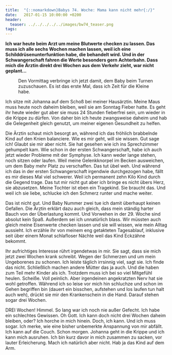 ```yaml
---
title:  "{::nomarkdown}Babys 74. Woche: Mama kann nicht mehr{:/}"
date:   2017-01-15 10:00:00 +0200
header:
  teaser: ../../../../../images/bw74_teaser.png
tags:
---
```

**Ich war heute beim Arzt um meine Blutwerte checken zu lassen. Das muss ich alle sechs Wochen machen lassen, weil ich eine Schilddrüsenunterfunktion habe, die behandelt wird. Und in der Schwangerschaft fahren die Werte besonders gern Achterbahn. Dass mich die Ärztin direkt drei Wochen aus dem Verkehr zieht, war nicht geplant…**

<figure>
  <img src="../../../../../images/bw74.jpg" alt="">
  <figcaption>Den Vormittag verbringe ich jetzt damit, dem Baby beim Turnen zuzuschauen. Es ist das erste Mal, dass ich Zeit für die Kleine habe.</figcaption>
</figure>

Ich sitze mit Johanna auf dem Schoß bei meiner Hausärztin. Meine Maus muss heute noch daheim bleiben, weil sie am Sonntag Fieber hatte. Es geht ihr heute wieder gut aber sie muss 24 Stunden fieberfrei sein, um wieder in die Krippe zu dürfen. Von daher bin ich heute zwangsweise daheim und hab die Gelegenheit gleich genutzt, um meiner eigenen Gesundheit zu helfen.

Die Ärztin schaut mich besorgt an, während ich das fröhlich brabbelnde Kind auf den Knien balanciere. Wie es mir geht, will sie wissen. Gut sage ich! Glaubt sie mir aber nicht. Sie hat gesehen wie ich ins Sprechzimmer gehumpelt kam. Wie schon in der ersten Schwangerschaft, habe ich auch jetzt wieder Probleme mit der Symphyse. Ich kann weder lange stehen, noch sitzen oder laufen. Weil meine Gelenkknorpel im Becken ausweichen, um dem Baby mehr Platz zu verschaffen. Das tut übel weh. Und während ich das in der ersten Schwangerschaft irgendwie durchgezogen habe, fällt es mir dieses Mal viel schwerer. Weil ich permanent zehn Kilo Kind durch die Gegend trage. Das tut mir nicht gut aber ich bringe es nicht übers Herz, sie abzusetzen. Meine Tochter ist eben ein Tragekind. Sie braucht das. Und weil ich sie liebe, schlucke ich den Schmerz runter und mache weiter.

Das ist nicht gut. Und Baby Nummer zwei tue ich damit überhaupt keinen Gefallen. Die Ärztin erklärt dazu auch gleich, dass mein ständig harter Bauch von der Überlastung kommt. Und Vorwehen in der 29. Woche sind absolut kein Spaß. Außerdem sei ich unnatürlich blass. Wir müssten auch gleich meine Eisenwerte checken lassen und sie will wissen, wie mein Alltag aussieht. Ich erzähle ihr von meinem eng getakteten Tagesablauf, inklusive seit über einem Monat schlafloser Nächte weil das Kind Eckzähne bekommt.

Ihr aufrichtiges Interesse rührt irgendetwas in mir. Sie sagt, dass sie mich jetzt zwei Wochen krank schreibt. Wegen der Schmerzen und um mein Ungeborenes zu schonen. Ich leiste täglich irrsinnig viel, sagt sie. Ich finde das nicht. Schließlich machen andere Mütter das ja auch. Und die haben zum Teil mehr Kinder als ich. Trotzdem muss ich bei so viel Mitgefühl heulen. Scheiße. Voll peinlich. Aber irgendeinen angekratzten Nerv hat sie wohl getroffen. Während ich so leise vor mich hin schluchze und schon im Gehen begriffen bin (dauert ein bisschen, aufstehen und los laufen tun halt auch weh), drückt sie mir den Krankenschein in die Hand. Darauf stehen sogar drei Wochen.

DREI Wochen! Himmel. So lang war ich noch nie außer Gefecht. Ich habe ein schlechtes Gewissen. Oh Gott. Ich kann doch nicht drei Wochen daheim bleiben, oder? Ich horche in mich hinein. Doch, ich kann. Und ich muss sogar. Ich merke, wie eine bisher unbemerkte Anspannung von mir abfällt. Ich kann auf die Couch. Schon morgen. Johanna geht in die Krippe und ich kann mich ausruhen. Ich bin kurz davor in mich zusammen zu sacken, vor lauter Erleicherung. Mach ich natürlich aber nicht. Hab ja das Kind auf dem Arm.